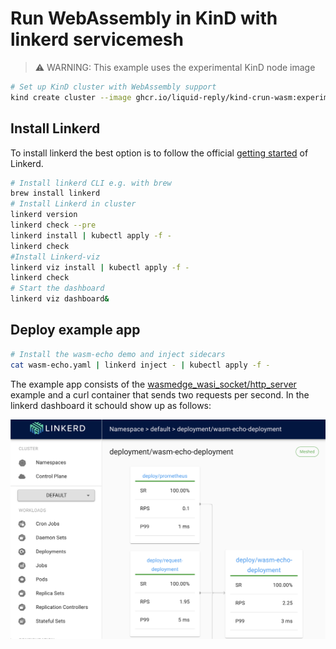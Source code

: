 # Run WebAssembly in KinD with linkerd servicemesh
> ⚠️ WARNING: This example uses the experimental KinD node image

```bash
# Set up KinD cluster with WebAssembly support
kind create cluster --image ghcr.io/liquid-reply/kind-crun-wasm:experimental
```

## Install Linkerd
To install linkerd the best option is to follow the official [getting started](https://linkerd.io/latest/getting-started/) of Linkerd.

```bash
# Install linkerd CLI e.g. with brew
brew install linkerd
# Install Linkerd in cluster
linkerd version
linkerd check --pre
linkerd install | kubectl apply -f -
linkerd check
#Install Linkerd-viz 
linkerd viz install | kubectl apply -f -
linkerd check
# Start the dashboard
linkerd viz dashboard&
```

## Deploy example app
```bash
# Install the wasm-echo demo and inject sidecars
cat wasm-echo.yaml | linkerd inject - | kubectl apply -f -
```

The example app consists of the [wasmedge_wasi_socket/http_server](https://github.com/second-state/wasmedge_wasi_socket/tree/main/examples/http_server) example and a curl container that sends two requests per second. In the linkerd dashboard it schould show up as follows:

![Linkerd dashboard that shows the wasm-echo deployment that is called two times a second by a request container](img/linkerd-dashboard.png)